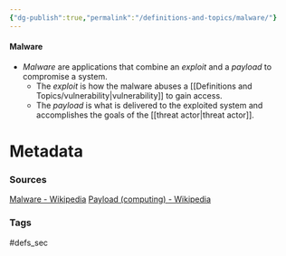 ```yaml
---
{"dg-publish":true,"permalink":"/definitions-and-topics/malware/"}
---
```


#### Malware
- *Malware* are applications that combine an *exploit* and a *payload* to compromise a system.
	- The *exploit* is how the malware abuses a [[Definitions and Topics/vulnerability\|vulnerability]] to gain access.
	- The *payload* is what is delivered to the exploited system and accomplishes the goals of the [[threat actor\|threat actor]].






# Metadata

### Sources
[Malware - Wikipedia](https://en.wikipedia.org/wiki/Malware)
[Payload (computing) - Wikipedia](https://en.wikipedia.org/wiki/Payload_(computing))

### Tags
#defs_sec 